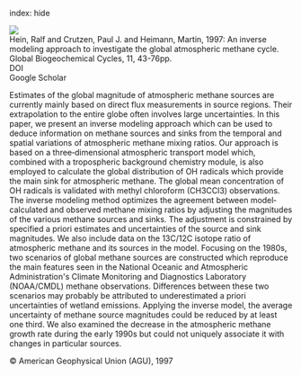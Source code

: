 index: hide

<div class="Citation">
    <div class="Citation-thumb CitationThumb-linked"  data-href="https://doi.org/10.1029/96gb03043">
      <img src="https://static.claimspace.cloud/climate-study-static/refs/thumbs/6/Hein_et_al_1997-thumb.png" />
    </div>

  <div class="Citation-body">
    <div class="Citation-text">Hein, Ralf and Crutzen, Paul J. and Heimann, Martin, 1997: An inverse modeling approach to investigate the global atmospheric methane cycle. <span class="Article-journal">Global Biogeochemical Cycles, </span><span class="Article-volume">11, </span>43-76pp.</div>
    <div class="Citation-links">
      <div class="CitationLink" data-href="https://doi.org/10.1029/96gb03043">
        <div class="CitationLink-icon CitationLink-Doi"></div>
        <div class="CitationLink-text">DOI</div>
      </div>
      <div class="CitationLink" data-href="https://scholar.google.com/scholar?q=10.1029/96gb03043">
        <div class="CitationLink-icon CitationLink-Scholar"></div>
        <div class="CitationLink-text">Google Scholar</div>
      </div>
    </div>
  </div>
</div>

Estimates of the global magnitude of atmospheric methane sources are currently mainly based on direct flux measurements in source regions. Their extrapolation to the entire globe often involves large uncertainties. In this paper, we present an inverse modeling approach which can be used to deduce information on methane sources and sinks from the temporal and spatial variations of atmospheric methane mixing ratios. Our approach is based on a three‐dimensional atmospheric transport model which, combined with a tropospheric background chemistry module, is also employed to calculate the global distribution of OH radicals which provide the main sink for atmospheric methane. The global mean concentration of OH radicals is validated with methyl chloroform (CH3CCl3) observations. The inverse modeling method optimizes the agreement between model‐calculated and observed methane mixing ratios by adjusting the magnitudes of the various methane sources and sinks. The adjustment is constrained by specified a priori estimates and uncertainties of the source and sink magnitudes. We also include data on the 13C/12C isotope ratio of atmospheric methane and its sources in the model. Focusing on the 1980s, two scenarios of global methane sources are constructed which reproduce the main features seen in the National Oceanic and Atmospheric Administration's Climate Monitoring and Diagnostics Laboratory (NOAA/CMDL) methane observations. Differences between these two scenarios may probably be attributed to underestimated a priori uncertainties of wetland emissions. Applying the inverse model, the average uncertainty of methane source magnitudes could be reduced by at least one third. We also examined the decrease in the atmospheric methane growth rate during the early 1990s but could not uniquely associate it with changes in particular sources.

<div class="Citation-copy">
&copy; American Geophysical Union (AGU), 1997
</div>